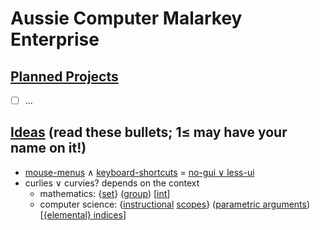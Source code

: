 # Aussie Computer Malarkey Enterprise
## [Planned Projects](https://en.wikipedia.org/wiki/Outline_of_software)
- [ ] ...

## [Ideas](https://en.wikipedia.org/wiki/List_of_software_categories) (read these bullets; 1≤ may have your name on it!)
* [mouse-menus](https://en.wikipedia.org/wiki/Context_menu) ∧ [keyboard-shortcuts](https://en.wikipedia.org/wiki/Keyboard_shortcut) = [no-gui ∨ less-ui](https://en.wikipedia.org/wiki/Cruft)
* curlies ∨ curvies? depends on the context
  * mathematics: {[set](https://en.wikipedia.org/wiki/Set_%28mathematics%29)} ([group](https://en.wikipedia.org/wiki/Order_of_operations)) [[int](https://en.wikipedia.org/wiki/Nearest_integer_function)]
  * computer science: {[instructional](https://en.wikipedia.org/wiki/Block_%28programming%29) [scopes](https://en.wikipedia.org/wiki/Scope_%28computer_science%29)} ([parametric arguments](https://en.wikipedia.org/wiki/Parameter_%28computer_programming%29)) [[{elemental} indices](https://en.wikipedia.org/wiki/Index#Computer_sciences)]
